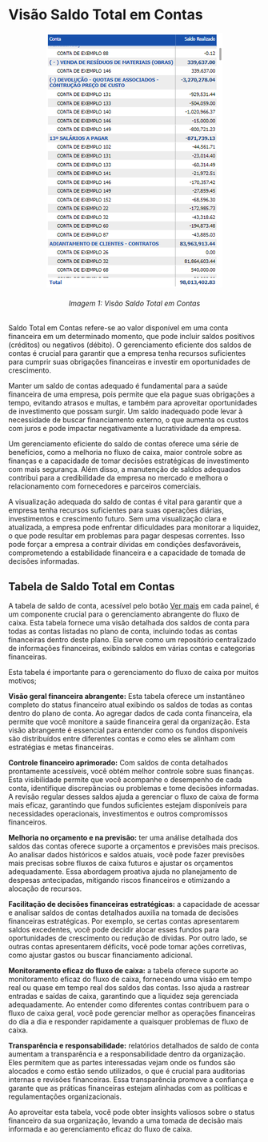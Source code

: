 # Visão Saldo Total em Contas

<p><div align="center">
  <img src="../../assets/flux_saldo_tabela.png" alt="Saldo em Contas">
  <h6>Imagem 1: Visão Saldo Total em Contas</h6>
</div></p>

Saldo Total em Contas refere-se ao valor disponível em uma conta financeira em um determinado momento, que pode incluir saldos positivos (créditos) ou negativos (débito). O gerenciamento eficiente dos saldos de contas é crucial para garantir que a empresa tenha recursos suficientes para cumprir suas obrigações financeiras e investir em oportunidades de crescimento.

Manter um saldo de contas adequado é fundamental para a saúde financeira de uma empresa, pois permite que ela pague suas obrigações a tempo, evitando atrasos e multas, e também para aproveitar oportunidades de investimento que possam surgir. Um saldo inadequado pode levar à necessidade de buscar financiamento externo, o que aumenta os custos com juros e pode impactar negativamente a lucratividade da empresa.

Um gerenciamento eficiente do saldo de contas oferece uma série de benefícios, como a melhoria no fluxo de caixa, maior controle sobre as finanças e a capacidade de tomar decisões estratégicas de investimento com mais segurança. Além disso, a manutenção de saldos adequados contribui para a credibilidade da empresa no mercado e melhora o relacionamento com fornecedores e parceiros comerciais.

A visualização adequada do saldo de contas é vital para garantir que a empresa tenha recursos suficientes para suas operações diárias, investimentos e crescimento futuro. Sem uma visualização clara e atualizada, a empresa pode enfrentar dificuldades para monitorar a liquidez, o que pode resultar em problemas para pagar despesas correntes. Isso pode forçar a empresa a contrair dívidas em condições desfavoráveis, comprometendo a estabilidade financeira e a capacidade de tomada de decisões informadas.

## Tabela de Saldo Total em Contas

A tabela de saldo de conta, acessível pelo botão [Ver mais](https://idea-technology-it.github.io/docs-idea/financeiro/indicadores_caixas/#botao-ver-mais_6) em cada painel, é um componente crucial para o gerenciamento abrangente do fluxo de caixa. Esta tabela fornece uma visão detalhada dos saldos de conta para todas as contas listadas no plano de conta, incluindo todas as contas financeiras dentro deste plano. Ela serve como um repositório centralizado de informações financeiras, exibindo saldos em várias contas e categorias financeiras.

Esta tabela é importante para o gerenciamento do fluxo de caixa por muitos motivos;

**Visão geral financeira abrangente:** Esta tabela oferece um instantâneo completo do status financeiro atual exibindo os saldos de todas as contas dentro do plano de conta. Ao agregar dados de cada conta financeira, ela permite que você monitore a saúde financeira geral da organização. Esta visão abrangente é essencial para entender como os fundos disponíveis são distribuídos entre diferentes contas e como eles se alinham com estratégias e metas financeiras.

**Controle financeiro aprimorado:** Com saldos de conta detalhados prontamente acessíveis, você obtém melhor controle sobre suas finanças. Esta visibilidade permite que você acompanhe o desempenho de cada conta, identifique discrepâncias ou problemas e tome decisões informadas. A revisão regular desses saldos ajuda a gerenciar o fluxo de caixa de forma mais eficaz, garantindo que fundos suficientes estejam disponíveis para necessidades operacionais, investimentos e outros compromissos financeiros.

**Melhoria no orçamento e na previsão:** ter uma análise detalhada dos saldos das contas oferece suporte a orçamentos e previsões mais precisos. Ao analisar dados históricos e saldos atuais, você pode fazer previsões mais precisas sobre fluxos de caixa futuros e ajustar os orçamentos adequadamente. Essa abordagem proativa ajuda no planejamento de despesas antecipadas, mitigando riscos financeiros e otimizando a alocação de recursos.

**Facilitação de decisões financeiras estratégicas:** a capacidade de acessar e analisar saldos de contas detalhados auxilia na tomada de decisões financeiras estratégicas. Por exemplo, se certas contas apresentarem saldos excedentes, você pode decidir alocar esses fundos para oportunidades de crescimento ou redução de dívidas. Por outro lado, se outras contas apresentarem déficits, você pode tomar ações corretivas, como ajustar gastos ou buscar financiamento adicional.

**Monitoramento eficaz do fluxo de caixa:** a tabela oferece suporte ao monitoramento eficaz do fluxo de caixa, fornecendo uma visão em tempo real ou quase em tempo real dos saldos das contas. Isso ajuda a rastrear entradas e saídas de caixa, garantindo que a liquidez seja gerenciada adequadamente. Ao entender como diferentes contas contribuem para o fluxo de caixa geral, você pode gerenciar melhor as operações financeiras do dia a dia e responder rapidamente a quaisquer problemas de fluxo de caixa.

**Transparência e responsabilidade:** relatórios detalhados de saldo de conta aumentam a transparência e a responsabilidade dentro da organização. Eles permitem que as partes interessadas vejam onde os fundos são alocados e como estão sendo utilizados, o que é crucial para auditorias internas e revisões financeiras. Essa transparência promove a confiança e garante que as práticas financeiras estejam alinhadas com as políticas e regulamentações organizacionais.

Ao aproveitar esta tabela, você pode obter insights valiosos sobre o status financeiro da sua organização, levando a uma tomada de decisão mais informada e ao gerenciamento eficaz do fluxo de caixa.

